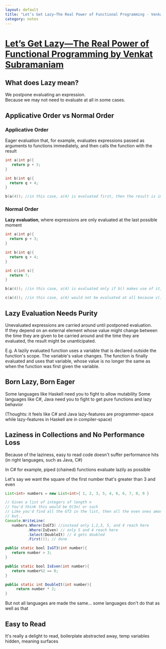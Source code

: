 ```yaml
---
layout: default
title: "Let’s Get Lazy—The Real Power of Functional Programming - Venkat Subramaniam [Talk]"
category: notes
---
```


# [Let’s Get Lazy—The Real Power of Functional Programming by Venkat Subramaniam](https://www.youtube.com/watch?v=ntWdmlrCheY)

## What does Lazy mean?
We postpone evaluating an expression.  
Because we may not need to evaluate at all in some cases.

## Applicative Order vs Normal Order
### Applicative Order
Eager evaluation that, for example, evaluates expressions passed as arguments to functions immediately, and then calls the function with the result

```c
int a(int p){
   return p + 3;
}

int b(int q){
  return q + 4;
}

b(a(4)); //in this case, a(4) is evaluated first, then the result is immediately passed to b()
```

### Normal Order
**Lazy evaluation**, where expressions are only evaluated at the last possible moment

```c
int a(int p){
  return p + 3;
}

int b(int q){
  return q + 4;
}

int c(int s){
  return 7;
}

b(a(4)); //in this case, a(4) is evaluated only if b() makes use of it, otherwise, it's never evaluated

c(a(4)); //in this case, a(4) would not be evaluated at all because c() doesn't actually use the variable 's' bound to the result of a(4)
```

## Lazy Evaluation Needs Purity
Unevaluated expressions are carried around until postponed evaluation.  
If they depend on an external element whose value might change between the time they are given to be carried around and the time they are evaluated, the result might be unanticipated. 

E.g. A lazily evaluated function uses a variable that is declared outside the function's scope.
The variable's value changes.
The function is finally evaluated and uses that variable, whose value is no longer the same as when the function was first given the variable.

## Born Lazy, Born Eager
Some languages like Haskell need you to fight to allow mutability
Some languages like C#, Java need you to fight to get pure functions and lazy behavior

(Thoughts: it feels like C# and Java lazy-features are programmer-space while lazy-features in Haskell are in compiler-space)

## Laziness in Collections and No Performance Loss
Because of the laziness, easy to read code doesn't suffer performance hits (in right languages, such as Java, C#)

In C# for example, piped (chained) functions evaluate lazily as possible 

Let's say we want the square of the first number that's greater than 3 and even

```java
List<int> numbers = new List<int>{ 1, 2, 3, 5, 4, 6, 6, 7, 8, 9 }

// Given a list of integers of length n
// You'd think this would be O(3n) or such
// Like you'd find all the GT3 in the list, then all the even ones among them, the double them all, then pick the first
// but..
Console.WriteLine(
   numbers.Where(IsGT3) //instead only 1,2,3, 5, and 4 reach here 
          .Where(IsEven) // only 5 and 4 reach here
          .Select(DoubleIt) // 4 gets doubled
          .First()); // done

public static bool IsGT3(int number){
   return number > 3;
}

public static bool IsEven(int number){
   return number%2 == 0;      
}

public static int DoubleIt(int number){
     return number * 2;      
}
```
But not all languages are made the same... some languages don't do that as well as that

## Easy to Read
It's really a delight to read, boilerplate abstracted away, temp variables hidden, meaning surfaces


